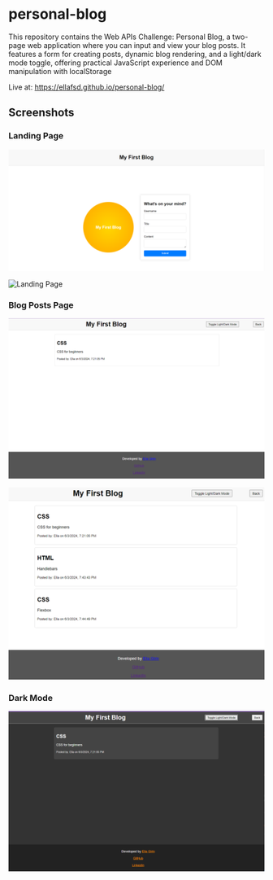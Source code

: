
# personal-blog
This repository contains the Web APIs Challenge: Personal Blog, a two-page web application where you can input and view your blog posts. It features a form for creating posts, dynamic blog rendering, and a light/dark mode toggle, offering practical JavaScript experience and DOM manipulation with localStorage

Live at: https://ellafsd.github.io/personal-blog/


## Screenshots

### Landing Page
![Landing Page](images/index_html_page.png)

![Landing Page](images/index_html-2_page.png)


### Blog Posts Page
![Blog Posts Page](images/blog_html_page.png)

![Blog Posts Page Alternate](images/blog_html_page-2.png)

### Dark Mode
![Dark Mode](images/dark_mode.png)

